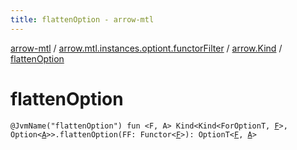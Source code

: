 ```yaml
---
title: flattenOption - arrow-mtl
---
```


[arrow-mtl](../../index.html) / [arrow.mtl.instances.optiont.functorFilter](../index.html) / [arrow.Kind](index.html) / [flattenOption](./flatten-option.html)

# flattenOption

`@JvmName("flattenOption") fun <F, A> Kind<Kind<ForOptionT, `[`F`](flatten-option.html#F)`>, Option<`[`A`](flatten-option.html#A)`>>.flattenOption(FF: Functor<`[`F`](flatten-option.html#F)`>): OptionT<`[`F`](flatten-option.html#F)`, `[`A`](flatten-option.html#A)`>`